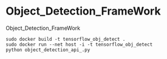 # Object_Detection_FrameWork
Object_Detection_FrameWork



```
sudo docker build -t tensorflow_obj_detect .
sudo docker run --net host -i -t tensorflow_obj_detect
python object_detection_api_.py
```

